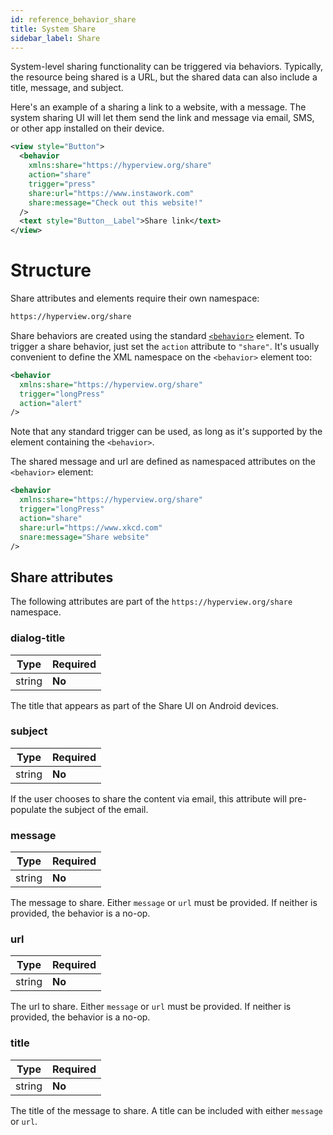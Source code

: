 ```yaml
---
id: reference_behavior_share
title: System Share
sidebar_label: Share
---
```


System-level sharing functionality can be triggered via behaviors. Typically, the resource being shared is a URL, but the shared data can also include a title, message, and subject.

Here's an example of a sharing a link to a website, with a message. The system sharing UI will let them send the link and message via email, SMS, or other app installed on their device.

```xml
<view style="Button">
  <behavior
    xmlns:share="https://hyperview.org/share"
    action="share"
    trigger="press"
    share:url="https://www.instawork.com"
    share:message="Check out this website!"
  />
  <text style="Button__Label">Share link</text>
</view>
```

# Structure

Share attributes and elements require their own namespace:

```html
https://hyperview.org/share
```

Share behaviors are created using the standard [`<behavior>`](/docs/reference_behavior) element. To trigger a share behavior, just set the `action` attribute to `"share"`. It's usually convenient to define the XML namespace on the `<behavior>` element too:

```xml
<behavior
  xmlns:share="https://hyperview.org/share"
  trigger="longPress"
  action="alert"
/>
```

Note that any standard trigger can be used, as long as it's supported by the element containing the `<behavior>`.

The shared message and url are defined as namespaced attributes on the `<behavior>` element:

```xml
<behavior
  xmlns:share="https://hyperview.org/share"
  trigger="longPress"
  action="share"
  share:url="https://www.xkcd.com"
  snare:message="Share website"
/>
```

## Share attributes

The following attributes are part of the `https://hyperview.org/share` namespace.

### dialog-title

| Type   | Required |
| ------ | -------- |
| string | **No**   |

The title that appears as part of the Share UI on Android devices.

### subject

| Type   | Required |
| ------ | -------- |
| string | **No**   |

If the user chooses to share the content via email, this attribute will pre-populate the subject of the email.

### message

| Type   | Required |
| ------ | -------- |
| string | **No**   |

The message to share. Either `message` or `url` must be provided. If neither is provided, the behavior is a no-op.

### url

| Type   | Required |
| ------ | -------- |
| string | **No**   |

The url to share. Either `message` or `url` must be provided. If neither is provided, the behavior is a no-op.

### title

| Type   | Required |
| ------ | -------- |
| string | **No**   |

The title of the message to share. A title can be included with either `message` or `url`.
